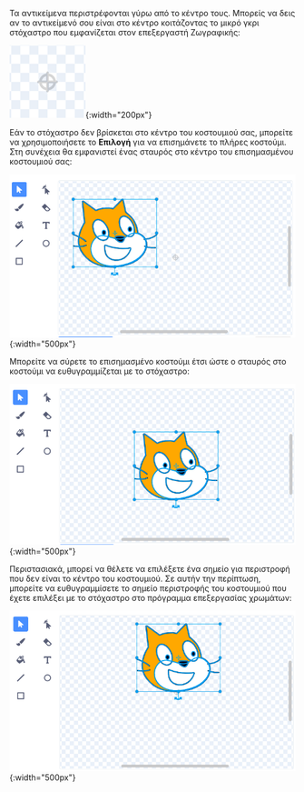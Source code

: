 Τα αντικείμενα περιστρέφονται γύρω από το κέντρο τους. Μπορείς να δεις αν το αντικείμενό σου είναι στο κέντρο κοιτάζοντας το μικρό γκρι 	στόχαστρο που εμφανίζεται στον επεξεργαστή Ζωγραφικής:

![Το στόχαστρο.](images/crosshair.png){:width="200px"}

Εάν το στόχαστρο δεν βρίσκεται στο κέντρο του κοστουμιού σας, μπορείτε να χρησιμοποιήσετε το **Επιλογή** για να επισημάνετε το πλήρες κοστούμι. Στη συνέχεια θα εμφανιστεί ένας σταυρός στο κέντρο του επισημασμένου κοστουμιού σας:

![Ο σταυρός στο κέντρο του κοστουμιού δεν είναι ευθυγραμμισμένος με το στόχαστρο.](images/off-centre-crosshair.png){:width="500px"}

Μπορείτε να σύρετε το επισημασμένο κοστούμι έτσι ώστε ο σταυρός στο κοστούμι να ευθυγραμμίζεται με το στόχαστρο:

![Ο σταυρός στο κέντρο του κοστουμιού δεν είναι ευθυγραμμισμένος με το στόχαστρο.](images/centre-crosshair.png){:width="500px"}

Περιστασιακά, μπορεί να θέλετε να επιλέξετε ένα σημείο για περιστροφή που δεν είναι το κέντρο του κοστουμιού. Σε αυτήν την περίπτωση, μπορείτε να ευθυγραμμίσετε το σημείο περιστροφής του κοστουμιού που έχετε επιλέξει με το στόχαστρο στο πρόγραμμα επεξεργασίας χρωμάτων:

![Ένα σημείο περιστροφής στο κάτω μέρος του κοστουμιού ευθυγραμμίζεται με το στόχαστρο.](images/rotation-point.png){:width="500px"}

